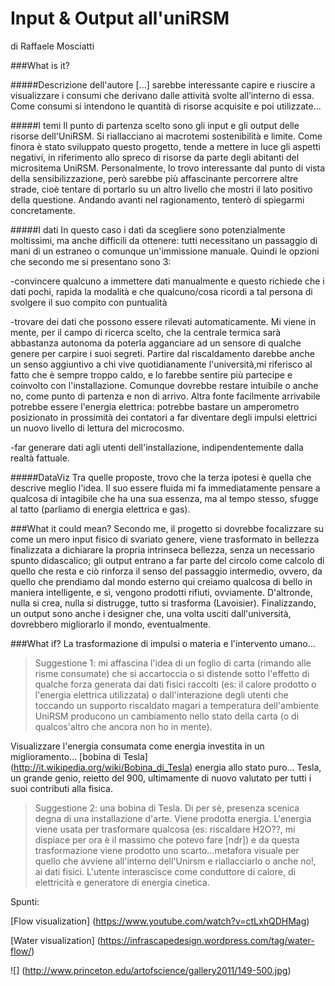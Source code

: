 # Input & Output all'uniRSM

di Raffaele Mosciatti

###What is it?

#####Descrizione dell'autore
[...] sarebbe interessante capire e riuscire a visualizzare i consumi che derivano dalle attività svolte all’interno di essa. Come consumi si intendono le quantità di risorse acquisite e poi utilizzate...

#####I temi
Il punto di partenza scelto sono gli input e gli output delle risorse dell'UniRSM.
Si riallacciano ai macrotemi sostenibilità e limite.
Come finora è stato sviluppato questo progetto, tende a mettere in luce gli aspetti negativi, in riferimento allo spreco di risorse da parte degli abitanti del micrositema UniRSM. Personalmente, lo trovo interessante dal punto di vista della sensibilizzazione, però sarebbe più affascinante percorrere altre strade, cioè tentare di portarlo su un altro livello che mostri il lato positivo della questione. Andando avanti nel ragionamento, tenterò di spiegarmi concretamente.

#####I dati
In questo caso i dati da scegliere sono potenzialmente moltissimi, ma anche difficili da ottenere: tutti necessitano un passaggio di mani di un estraneo o comunque un'immissione manuale.
Quindi le opzioni che secondo me si presentano sono 3:

-convincere qualcuno a immettere dati manualmente e questo richiede che i dati pochi, rapida la modalità e che qualcuno/cosa ricordi a tal persona di svolgere il suo compito con puntualità

-trovare dei dati che possono essere rilevati automaticamente. Mi viene in mente, per il campo di ricerca scelto, che la centrale termica sarà abbastanza autonoma da poterla agganciare ad un sensore di qualche genere per carpire i suoi segreti. Partire dal riscaldamento darebbe anche un senso aggiuntivo a chi vive quotidianamente l'università,mi riferisco al fatto che è sempre troppo caldo, e lo farebbe sentire più partecipe e coinvolto con l'installazione. Comunque dovrebbe restare intuibile o anche no, come punto di partenza e non di arrivo. Altra fonte facilmente arrivabile potrebbe essere l'energia elettrica: potrebbe bastare un amperometro posizionato in prossimità dei contatori a far diventare degli impulsi elettrici un nuovo livello di lettura del microcosmo.

-far generare dati agli utenti dell'installazione, indipendentemente dalla realtà fattuale.

#####DataViz
Tra quelle proposte, trovo che la terza ipotesi è quella che descrive meglio l'idea. Il suo essere fluida mi fa immediatamente pensare a qualcosa di intagibile che ha una sua essenza, ma al tempo stesso, sfugge al tatto (parliamo di energia elettrica e gas). 


###What it could mean?
Secondo me, il progetto si dovrebbe focalizzare su come un mero input fisico di svariato genere, viene trasformato in bellezza finalizzata a dichiarare la propria intrinseca bellezza, senza un necessario spunto didascalico; gli output entrano a far parte del circolo come calcolo di quello che resta e ciò rinforza il senso del passaggio intermedio, ovvero, da quello che prendiamo dal mondo esterno qui creiamo qualcosa di bello in maniera intelligente, e sì, vengono prodotti rifiuti, ovviamente. D'altronde, nulla si crea, nulla si distrugge, tutto si trasforma (Lavoisier).
Finalizzando, un output sono anche i designer che, una volta usciti dall'università, dovrebbero migliorarlo il mondo, eventualmente.


###What if?
La trasformazione di impulsi o materia e l'intervento umano...
>Suggestione 1:
mi affascina l'idea di un foglio di carta (rimando alle risme consumate) che si accartoccia o si distende sotto l'effetto di qualche forza generata dai dati fisici raccolti (es: il calore prodotto o l'energia elettrica utilizzata) o dall'interazione degli utenti che toccando un supporto riscaldato magari a temperatura dell'ambiente UniRSM producono un cambiamento nello stato della carta (o di qualcos'altro che ancora non ho in mente).

Visualizzare l'energia consumata come energia investita in un miglioramento...
[bobina di Tesla] (http://it.wikipedia.org/wiki/Bobina_di_Tesla) energia allo stato puro...
Tesla, un grande genio, reietto del 900, ultimamente di nuovo valutato per tutti i suoi contributi alla fisica.
>Suggestione 2:
una bobina di Tesla. Di per sè, presenza scenica degna di una installazione d'arte. Viene prodotta energia. L'energia viene usata per trasformare qualcosa (es: riscaldare H2O??, mi dispiace per ora è il massimo che potevo fare [ndr]) e da questa trasformazione viene prodotto uno scarto...metafora visuale per quello che avviene all'interno dell'Unirsm e riallacciarlo o anche no!, ai dati fisici. L'utente interascisce come conduttore di calore, di elettricità e generatore di energia cinetica.

Spunti:

[Flow visualization] (https://www.youtube.com/watch?v=ctLxhQDHMag)

[Water visualization] (https://infrascapedesign.wordpress.com/tag/water-flow/)

![] (http://www.princeton.edu/artofscience/gallery2011/149-500.jpg)

